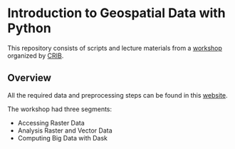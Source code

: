 # Introduction to Geospatial Data with Python

This repository consists of scripts and lecture materials from a [workshop](https://itc-crib.github.io/2024-02-14-Geospatial-Python-Workshop/) organized by [CRIB](https://www.itc.nl/about-itc/centres-of-expertise/big-geodata/).

## Overview
All the required data and preprocessing steps can be found in this [website](https://carpentries-incubator.github.io/geospatial-python/index.html).

The workshop had three segments:
- Accessing Raster Data
- Analysis Raster and Vector Data
- Computing Big Data with Dask

